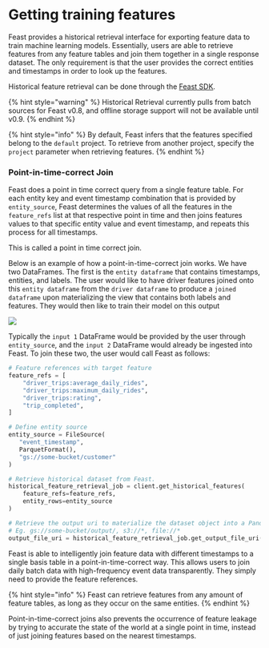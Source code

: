 # Getting training features

Feast provides a historical retrieval interface for exporting feature data to train machine learning models. Essentially, users are able to retrieve features from any feature tables and join them together in a single response dataset. The only requirement is that the user provides the correct entities and timestamps in order to look up the features.

Historical feature retrieval can be done through the [Feast SDK](https://api.docs.feast.dev/python).

{% hint style="warning" %}
Historical Retrieval currently pulls from batch sources for Feast v0.8, and offline storage support will not be available until v0.9.
{% endhint %}

{% hint style="info" %}
By default, Feast infers that the features specified belong to the `default` project. To retrieve from another project, specify the `project` parameter when retrieving features.
{% endhint %}

### **Point-in-time-correct Join**

Feast does a point in time correct query from a single feature table. For each entity key and event timestamp combination that is provided by `entity_source`, Feast determines the values of all the features in the `feature_refs` list at that respective point in time and then joins features values to that specific entity value and event timestamp, and repeats this process for all timestamps.

This is called a point in time correct join.

Below is an example of how a point-in-time-correct join works. We have two DataFrames. The first is the `entity dataframe` that contains timestamps, entities, and labels. The user would like to have driver features joined onto this `entity dataframe` from the `driver dataframe` to produce a `joined dataframe` upon materializing the view that contains both labels and features. They would then like to train their model on this output

![](../.gitbook/assets/point_in_time_join.png)

Typically the `input 1` DataFrame would be provided by the user through `entity_source`, and the `input 2` DataFrame would already be ingested into Feast. To join these two, the user would call Feast as follows:

```python
# Feature references with target feature
feature_refs = [
    "driver_trips:average_daily_rides",
    "driver_trips:maximum_daily_rides",
    "driver_trips:rating",
    "trip_completed",
]

# Define entity source
entity_source = FileSource(
   "event_timestamp",
   ParquetFormat(),
   "gs://some-bucket/customer"
)

# Retrieve historical dataset from Feast.
historical_feature_retrieval_job = client.get_historical_features(
    feature_refs=feature_refs,
    entity_rows=entity_source
)

# Retrieve the output uri to materialize the dataset object into a Pandas DataFrame etc.
# Eg. gs://some-bucket/output/, s3://*, file://*
output_file_uri = historical_feature_retrieval_job.get_output_file_uri()
```

Feast is able to intelligently join feature data with different timestamps to a single basis table in a point-in-time-correct way. This allows users to join daily batch data with high-frequency event data transparently. They simply need to provide the feature references.

{% hint style="info" %}
Feast can retrieve features from any amount of feature tables, as long as they occur on the same entities.
{% endhint %}

Point-in-time-correct joins also prevents the occurrence of feature leakage by trying to accurate the state of the world at a single point in time, instead of just joining features based on the nearest timestamps.


